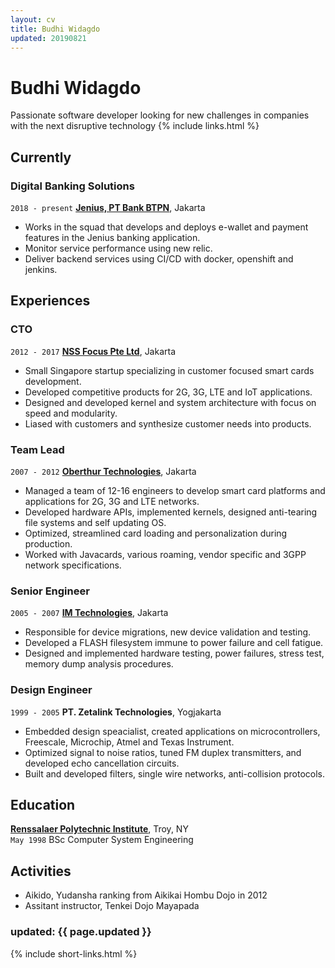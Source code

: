 ```yaml
---
layout: cv
title: Budhi Widagdo
updated: 20190821
---
```

# Budhi Widagdo
Passionate software developer looking for new challenges in companies with the next disruptive technology
{% include links.html %}

## Currently

### Digital Banking Solutions 
`2018 - present`
__[Jenius, PT Bank BTPN](https://jenius.com)__, Jakarta  
* Works in the squad that develops and deploys e-wallet and payment features in the Jenius banking application.  
* Monitor service performance using new relic.  
* Deliver backend services using CI/CD with docker, openshift and jenkins.

## Experiences

### CTO
`2012 - 2017`
__[NSS Focus Pte Ltd](https://nssfocus.com)__, Jakarta
* Small Singapore startup specializing in customer focused smart cards development.  
* Developed competitive products for 2G, 3G, LTE and IoT applications.  
* Designed and developed kernel and system architecture with focus on speed and modularity.
* Liased with customers and synthesize customer needs into products.  

### Team Lead
`2007 - 2012`
__[Oberthur Technologies](https://www.idemia.com)__, Jakarta  
* Managed a team of 12-16 engineers to develop smart card platforms and applications for 2G, 3G and LTE networks.  
* Developed hardware APIs, implemented kernels, designed anti-tearing file systems and self updating OS.  
* Optimized, streamlined card loading and personalization during production.  
* Worked with Javacards, various roaming, vendor specific and 3GPP network specifications.  

### Senior Engineer
`2005 - 2007`
__[IM Technologies]()__, Jakarta  
* Responsible for device migrations, new device validation and testing.
* Developed a FLASH filesystem immune to power failure and cell fatigue. 
* Designed and implemented hardware testing, power failures, stress test, memory dump analysis procedures.

### Design Engineer
`1999 - 2005`
__PT. Zetalink Technologies__, Yogjakarta  
* Embedded design speacialist, created applications on microcontrollers, Freescale, Microchip, Atmel and Texas Instrument.   
* Optimized signal to noise ratios, tuned FM duplex transmitters, and developed echo cancellation circuits.  
* Built and developed filters, single wire networks, anti-collision protocols.  


## Education

__[Renssalaer Polytechnic Institute](https://rpi.edu)__, Troy, NY  
`May 1998`
BSc Computer System Engineering

## Activities

* Aikido, Yudansha ranking from Aikikai Hombu Dojo in 2012
* Assitant instructor, Tenkei Dojo Mayapada

### updated: {{ page.updated }}

{% include short-links.html %}



